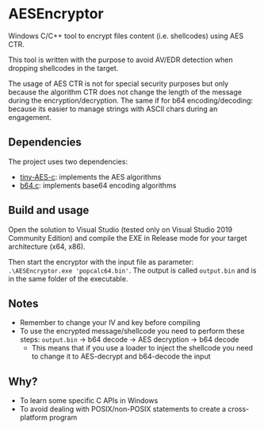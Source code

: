 # AESEncryptor

Windows C/C++ tool to encrypt files content (i.e. shellcodes) using AES CTR.

This tool is written with the purpose to avoid AV/EDR detection when dropping shellcodes in the target.

The usage of AES CTR is not for special security purposes but only because the algorithm CTR does not change the length of the message during the encryption/decryption. The same if for b64 encoding/decoding: because its easier to manage strings with ASCII chars during an engagement.

## Dependencies

The project uses two dependencies:

- [tiny-AES-c](https://github.com/kokke/tiny-AES-c): implements the AES algorithms
- [b64.c](https://github.com/littlstar/b64.c): implements base64 encoding algorithms

## Build and usage

Open the solution to Visual Studio (tested only on Visual Studio 2019 Community Edition) and compile the EXE in Release mode for your target architecture (x64, x86).

Then start the encryptor with the input file as parameter: `.\AESEncryptor.exe 'popcalc64.bin'`. The output is called `output.bin` and is in the same folder of the executable.

## Notes

- Remember to change your IV and key before compiling
- To use the encrypted message/shellcode you need to perform these steps: `output.bin` -> b64 decode -> AES decryption -> b64 decode
  - This means that if you use a loader to inject the shellcode you need to change it to AES-decrypt and b64-decode the input

## Why?

* To learn some specific C APIs in Windows
* To avoid dealing with POSIX/non-POSIX statements to create a cross-platform program
